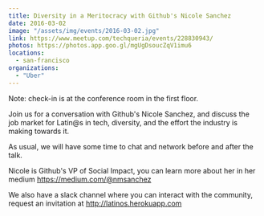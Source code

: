 ```yaml
---
title: Diversity in a Meritocracy with Github's Nicole Sanchez
date: 2016-03-02
image: "/assets/img/events/2016-03-02.jpg"
link: https://www.meetup.com/techqueria/events/228830943/
photos: https://photos.app.goo.gl/mgUgDsoucZqV1imu6
locations:
  - san-francisco
organizations:
  - "Uber"
---
```


Note: check-in is at the conference room in the first floor.

Join us for a conversation with Github's Nicole Sanchez, and discuss the job market for Latin@s in tech, diversity, and the effort the industry is making towards it.

As usual, we will have some time to chat and network before and after the talk.

Nicole is Github's VP of Social Impact, you can learn more about her in her medium https://medium.com/@nmsanchez

We also have a slack channel where you can interact with the community, request an invitation at http://latinos.herokuapp.com
